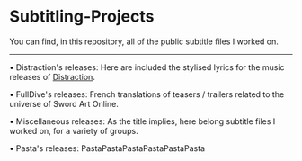 # Subtitling-Projects

You can find, in this repository, all of the public subtitle files I worked on.

-----------------

• Distraction's releases: Here are included the stylised lyrics for the music releases of [Distraction](https://www.youtube.com/channel/UCZRiXu9UWkOnavBTc8DHq4g).

• FullDive's releases: French translations of teasers / trailers related to the universe of Sword Art Online.

• Miscellaneous releases: As the title implies, here belong subtitle files I worked on, for a variety of groups.

• Pasta's releases: PastaPastaPastaPastaPastaPasta

